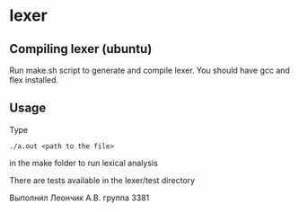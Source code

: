 # lexer
## Compiling lexer (ubuntu)
Run make.sh script to generate and compile lexer. You should have gcc and flex installed.

## Usage
Type 
```
./a.out <path to the file>
```
in the make folder to run lexical analysis

There are tests available in the lexer/test directory

Выполнил Леончик А.В. группа 3381
